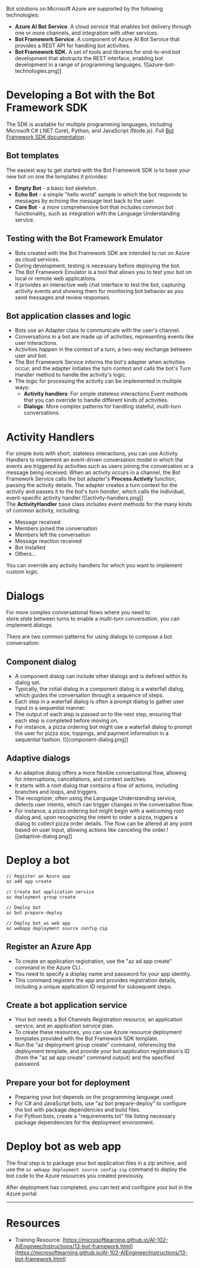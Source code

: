 Bot solutions on Microsoft Azure are supported by the following technologies:

-   **Azure AI Bot Service**. A cloud service that enables bot delivery through one or more channels, and integration with other services.
-   **Bot Framework Service**. A component of Azure AI Bot Service that provides a REST API for handling bot activities.
-   **Bot Framework SDK**. A set of tools and libraries for end-to-end bot development that abstracts the REST interface, enabling bot development in a range of programming languages. ![[azure-bot-technologies.png]]

# Developing a Bot with the Bot Framework SDK

The SDK is available for multiple programming languages, including Microsoft C# (.NET Core), Python, and JavaScript (Node.js). Full [Bot Framework SDK documentation](https://learn.microsoft.com/en-us/azure/bot-service/bot-activity-handler-concept).

## Bot templates

The easiest way to get started with the Bot Framework SDK is to base your new bot on one the templates it provides:

-   **Empty Bot** - a basic bot skeleton.
-   **Echo Bot** - a simple "hello world" sample in which the bot responds to messages by echoing the message text back to the user.
-   **Core Bot** - a more comprehensive bot that includes common bot functionality, such as integration with the Language Understanding service.

## Testing with the Bot Framework Emulator

-   Bots created with the Bot Framework SDK are intended to run on Azure as cloud services.
-   During development, testing is necessary before deploying the bot.
-   The Bot Framework Emulator is a tool that allows you to test your bot on local or remote web applications.
-   It provides an interactive web chat interface to test the bot, capturing activity events and showing them for monitoring bot behavior as you send messages and review responses.

## Bot application classes and logic

-   Bots use an Adapter class to communicate with the user's channel.
-   Conversations in a bot are made up of activities, representing events like user interactions.
-   Activities happen in the context of a turn, a two-way exchange between user and bot.
-   The Bot Framework Service informs the bot's adapter when activities occur, and the adapter initiates the turn context and calls the bot's Turn Handler method to handle the activity's logic.
-   The logic for processing the activity can be implemented in multiple ways:
    -   **Activity handlers**: For simple stateless interactions Event methods that you can override to handle different kinds of activities.
    -   **Dialogs**: More complex patterns for handling stateful, multi-turn conversations.

# Activity Handlers

For simple bots with short, stateless interactions, you can use Activity Handlers to implement an event-driven conversation model in which the events are triggered by activities such as users joining the conversation or a message being received. When an activity occurs in a channel, the Bot Framework Service calls the bot adapter's **Process Activity** function, passing the activity details. The adapter creates a turn context for the activity and passes it to the bot's *turn handler*, which calls the individual, event-specific activity handler.![[activity-handlers.png]] The **ActivityHandler** base class includes event methods for the many kinds of common activity, including:

-   Message received
-   Members joined the conversation
-   Members left the conversation
-   Message reaction received
-   Bot installed
-   Others...

You can override any activity handlers for which you want to implement custom logic.

# Dialogs

For more complex conversational flows where you need to store *state* between turns to enable a *multi-turn conversation*, you can implement *dialogs*.

There are two common patterns for using dialogs to compose a bot conversation:

## Component dialog

-   A component dialog can include other dialogs and is defined within its dialog set.
-   Typically, the initial dialog in a component dialog is a waterfall dialog, which guides the conversation through a sequence of steps.
-   Each step in a waterfall dialog is often a prompt dialog to gather user input in a sequential manner.
-   The output of each step is passed on to the next step, ensuring that each step is completed before moving on.
-   For instance, a pizza ordering bot might use a waterfall dialog to prompt the user for pizza size, toppings, and payment information in a sequential fashion. ![[component-dialog.png]]

## Adaptive dialogs

-   An adaptive dialog offers a more flexible conversational flow, allowing for interruptions, cancellations, and context switches.
-   It starts with a root dialog that contains a flow of actions, including branches and loops, and triggers.
-   The recognizer, often using the Language Understanding service, detects user intents, which can trigger changes in the conversation flow.
-   For instance, a pizza ordering bot might begin with a welcoming root dialog and, upon recognizing the intent to order a pizza, triggers a dialog to collect pizza order details. The flow can be altered at any point based on user input, allowing actions like canceling the order.![[adaptive-dialog.png]]

# Deploy a bot

```
// Register an Azure app
az add app create

// Create bot application service
az deployment group create

// Deploy bot
az bot prepare-deploy

// Deploy bot as web app
az webapp deployment source config-zip
```

## Register an Azure App

-   To create an application registration, use the "az ad app create" command in the Azure CLI.
-   You need to specify a display name and password for your app identity.
-   This command registers the app and provides registration details, including a unique application ID required for subsequent steps.

## Create a bot application service

-   Your bot needs a Bot Channels Registration resource, an application service, and an application service plan.
-   To create these resources, you can use Azure resource deployment templates provided with the Bot Framework SDK template.
-   Run the "az deployment group create" command, referencing the deployment template, and provide your bot application registration's ID (from the "az ad app create" command output) and the specified password.

## Prepare your bot for deployment

-   Preparing your bot depends on the programming language used.
-   For C# and JavaScript bots, use "az bot prepare-deploy" to configure the bot with package dependencies and build files.
-   For Python bots, create a "requirements.txt" file listing necessary package dependencies for the deployment environment.

# Deploy bot as web app

The final step is to package your bot application files in a zip archive, and use the `az webapp deployment source config-zip` command to deploy the bot code to the Azure resources you created previously.

After deployment has completed, you can test and configure your bot in the Azure portal.

---

# Resources

-   Training Resource: [https://microsoftlearning.github.io/AI-102-AIEngineer/Instructions/13-bot-framework.html](https://microsoftlearning.github.io/AI-102-AIEngineer/Instructions/13-bot-framework.html)
